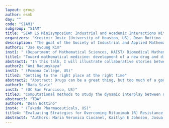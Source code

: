```yaml
---
layout: group
author: esmb
day: ""
code: "SIAM1"
subgroup: "SIAM"
title: "SIAM LS Minisymposium: Industrial and Academic Interactions Within the Life Sciences Community"
organizers: "Kresimir Josic (University of Houston, US), Dean Bottino (Millennium Pharmaceuticals, Inc., Cambridge, MA, USA, a wholly owned subsidiary of Takeda Pharmaceutical Company Limited), Alexandra Jilkine (Notre Dame, US), Nick Cogan (Florida State University, US)"
description: "The goal of the Society of Industrial and Applied Mathematics (SIAM) is to “ advance the application of mathematics and computational science to engineering, industry, science, and society.” Within the life sciences (LS), this includes biotechnology, health services, and public health. The purpose of the SIAM-LSis minisymposium is to bring together industrial and academic representatives to discuss how industrial problems in the life sciences drive academic research, in turn, how academic research contributes to industrial and technological advances."
author1: "Jae Kyoung Kim"
inst1: " (Department of Mathematical Sciences, KAIST/ Biomedical Mathematics Group, IBS, Korea)"
title1: "Toward mathematical medicine: development of a new drug and digital medicine for sleep disorders"
abstract1: "In this talk, I will illustrate collaborative stories between our math group and industry to treat disrupted circadian rhythms and sleep. In collaboration with Pfizer Inc. to help the development of a new drug modulating circadian phase regulating sleep-wake cycles, we have used a mathematical model. In particular, I will illustrate how we helped Pfizer Inc. by resolving  an obstacle for the drug development and designing a personalized treatment strategy. Specifically, we identified the major source of a large inter and intra-species variation in the efficacy of the clock-modulating drug by using the combination of in silico, molecular and behavioral experiments. To circumvent the large inter-patient variations, we developed the “adaptive” chronotherapy identifying personalized dosing regimens that restore normal circadian phase. Furthermore, in collaboration with Samsung medical center, we have analyzed complex sleep patterns of shift workers with a mathematical model to find optimal sleep patterns improving their sleep quality. This opens the chance for the development of an app providing personalized sleep schedules based on sleep patterns measured by wearable devices."
author2: "Ami Radunskaya"
inst2: " (Pomona College, US)"
title2: "Getting to the right place at the right time"
abstract2: "Abstract: Drugs can be a great thing, but too much of a good thing, in the wrong spot at the wrong time can also be dangerous.  The manufacture of drug delivery devices such as tablets or drug-laden nanoparticles, raises many challenges that can be attacked using mathematics.  In this talk I will describe several collaborations with pharmaceutical scientists and engineers where we look at problems such as: How can we design the ``best” time-release tablet? How can we use new technologies to get drugs through the blood brain barrier in a safe and effective way?  As a mathematician, I’ve found that one must be flexible and inclusive in the tools that we use to solve problems in drug delivery.  I will illustrate this philosophy in two specific applications, where we bring together computational and analytical techniques from partial differential equations, optimization, cellular automata and flows on networks.  I will also describe that particular difficulties that we face when trying to estimate kinetic parameters inside the brain, and how mathematics can help with this issue as well."
author3: "Rada Savic"
inst3: " (UC San Francisco, US)"
title3: "Computational methods to study the dynamic interplay between disease progression, treatment regimen, and drug and biomarker response across relevant scales"
abstract3: "TBA"
author4: "Dean Bottino"
inst4: " (Takeda Pharmaceuticals, US)"
title4: "Evaluating Strategies for Overcoming Rituximab (R) Resistance Using a Quantitative Systems Pharmacology (QSP) model of Antibody-Dependent Cell-mediated Cytotoxicity & Phagocytosis (ADCC & ADCP): An Academic/Industrial Collaboration"
abstract4: "Authors: Maria Veronica Ciocanel, Kaitlyn E Johnson, Josua Aponte, Nicolas Bajeux, Fanwang Meng, Dean Bottino. Despite the impressive performance of rituximab (R) containing regimens like R-CHOP in CD20+ Non-Hodgkin’s Lymphoma (NHL), 30-60% of R-naïve NHL patients are estimated to be resistant, and approximately 60% of those patients will not respond to subsequent single agent R treatment.  Given that antibody dependent cell mediated cytotoxicity (ADCC) and phagocytosis (ADCP) are thought to be the major mechanisms of action of Rituximab, increasing the activation levels of natural killer (NK) and macrophage (MP) cells may be one strategy for overcoming R resistance. During (and after) the Fields Institute Industrial Problem Solving Workshop in August 2019, academic participants and industry mentors developed and calibrated to literature data a quantitative systems pharmacology (QSP) model of ADCC/ADCP to interrogate which mechanisms of R resistancecould be overcome by increased NK or MP activation, and how much effector cell activation would be required to overcome a given degree and mechanism of R resistance. This work was motivated by a real-world pharmaceutical drug development question, and the academic-industry interactions during and after the workshop resulted in a published QSP model (presented at American Association of Cancer Research Annual Meeting, 2021) that was able to address some of the key questions around overcoming R resistance. The published model was then incorporated into an in-house QSP modeling supporting the development of a Takeda investigational drug which is being developed to restore R sensitivity in an R-resistant patient population."
---
```

